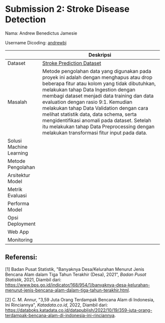# Submission 2: Stroke Disease Detection

Nama: Andrew Benedictus Jamesie

Username Dicoding: [andrewbj](https://www.dicoding.com/users/andrewbj)

|     | Deskripsi |
| --- | --------- |
| Dataset | [Stroke Prediction Dataset](https://www.kaggle.com/datasets/fedesoriano/stroke-prediction-dataset) |
| Masalah | Metode pengolahan data yang digunakan pada proyek ini adalah dengan menghapus atau drop beberapa fitur atau kolom yang tidak dibutuhkan, melakukan tahap Data Ingestion dengan membagi dataset menjadi data training dan data evaluation dengan rasio 9:1. Kemudian melakukan tahap Data Validation dengan cara melihat statistik data, data schema, serta mengidentifikasi anomali pada dataset. Setelah itu melakukan tahap Data Preprocessing dengan melakukan transformasi fitur input pada data. |
| Solusi Machine Learning |  |
| Metode Pengolahan |  |
| Arsitektur Model |  |
| Metrik Evaluasi |  |
| Performa Model |  |
| Opsi Deployment |  |
| Web App |  |
| Monitoring |  |

## Referensi:

[1] Badan Pusat Statistik, "Banyaknya Desa/Kelurahan Menurut Jenis Bencana Alam dalam Tiga Tahun Terakhir (Desa), 2021", *Badan Pusat Statistik*, 2021, Diambil dari: https://www.bps.go.id/indicator/168/954/1/banyaknya-desa-kelurahan-menurut-jenis-bencana-alam-dalam-tiga-tahun-terakhir.html.

[2] C. M. Annur, "3,59 Juta Orang Terdampak Bencana Alam di Indonesia, Ini Rinciannya", *Katadata.co.id*, 2022, Diambil dari: https://databoks.katadata.co.id/datapublish/2022/10/19/359-juta-orang-terdampak-bencana-alam-di-indonesia-ini-rinciannya.
